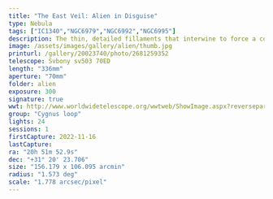 ```yaml
---
title: "The East Veil: Alien in Disguise"
type: Nebula
tags: ["IC1340","NGC6979","NGC6992","NGC6995"]
description: The thin, detailed fillaments that interwine to force a complex interplay of base colors are believed to be the surface of an expanding cloud seen edge-on. This is a massive target representing only a portion of the large Cygnus Loop, the remnants of the explosion of a star 20 times more massive than the sun around 15,000 years ago.
image: /assets/images/gallery/alien/thumb.jpg
printurl: /gallery/20023740/photo/2681259352
telescope: Svbony sv503 70ED
length: "336mm"
aperture: "70mm"
folder: alien
exposure: 300
signature: true
wwt: http://www.worldwidetelescope.org/wwtweb/ShowImage.aspx?reverseparity=False&scale=1.778134&name=alien.jpg&imageurl=https://deepskyworkflows.com/assets/images/gallery/alien/alien.jpg&credits=Jeremy+Likness+at+DeepSkyWorkflows.com+(All+Rights+Reserved)&creditsUrl=&ra=312.894170&dec=31.072344&x=2529.5&y=1242.3&rotation=-155.35&thumb=https://deepskyworkflows.com/assets/images/gallery/alien/thumb.jpg
group: "Cygnus loop"
lights: 24
sessions: 1
firstCapture: 2022-11-16 
lastCapture:
ra: "20h 51m 52.9s"
dec: "+31° 20' 23.706"
size: "156.179 x 106.095 arcmin"
radius: "1.573 deg"
scale: "1.778 arcsec/pixel"
---
```

